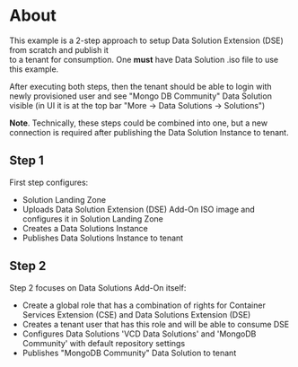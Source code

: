 # About

This example is a 2-step approach to setup Data Solution Extension (DSE) from scratch and publish it  
to a tenant for consumption. One **must** have Data Solution .iso file to use this example.

After executing both steps, then the tenant should be able to login with newly provisioned user and see
"Mongo DB Community" Data Solution visible (in UI it is at the top bar "More -> Data Solutions ->
Solutions")

**Note**. Technically, these steps could be combined into one, but a new connection is required
after publishing the Data Solution Instance to tenant.

## Step 1

First step configures:
* Solution Landing Zone
* Uploads Data Solution Extension (DSE) Add-On ISO image and configures it in Solution Landing Zone
* Creates a Data Solutions Instance
* Publishes Data Solutions Instance to tenant

## Step 2

Step 2 focuses on Data Solutions Add-On itself:

* Create a global role that has a combination of rights for Container Services Extension (CSE) and
  Data Solutions Extension (DSE)
* Creates a tenant user that has this role and will be able to consume DSE
* Configures Data Solutions 'VCD Data Solutions' and 'MongoDB Community' with default repository
  settings
* Publishes "MongoDB Community" Data Solution to tenant
